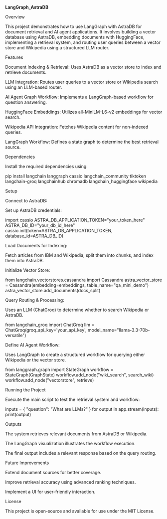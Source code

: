 **LangGraph_AstraDB**

Overview

This project demonstrates how to use LangGraph with AstraDB for document retrieval and AI agent applications. It involves building a vector database using AstraDB, embedding documents with HuggingFace, implementing a retrieval system, and routing user queries between a vector store and Wikipedia using a structured LLM router.

Features

Document Indexing & Retrieval: Uses AstraDB as a vector store to index and retrieve documents.

LLM Integration: Routes user queries to a vector store or Wikipedia search using an LLM-based router.

AI Agent Graph Workflow: Implements a LangGraph-based workflow for question answering.

HuggingFace Embeddings: Utilizes all-MiniLM-L6-v2 embeddings for vector search.

Wikipedia API Integration: Fetches Wikipedia content for non-indexed queries.

LangGraph Workflow: Defines a state graph to determine the best retrieval source.

Dependencies

Install the required dependencies using:

pip install langchain langgraph cassio langchain_community tiktoken langchain-groq langchainhub chromadb langchain_huggingface wikipedia

Setup

Connect to AstraDB:

Set up AstraDB credentials:

import cassio
ASTRA_DB_APPLICATION_TOKEN="your_token_here"
ASTRA_DB_ID="your_db_id_here"
cassio.init(token=ASTRA_DB_APPLICATION_TOKEN, database_id=ASTRA_DB_ID)

Load Documents for Indexing:

Fetch articles from IBM and Wikipedia, split them into chunks, and index them into AstraDB.

Initialize Vector Store:

from langchain.vectorstores.cassandra import Cassandra
astra_vector_store = Cassandra(embedding=embeddings, table_name="qa_mini_demo")
astra_vector_store.add_documents(docs_split)

Query Routing & Processing:

Uses an LLM (ChatGroq) to determine whether to search Wikipedia or AstraDB.

from langchain_groq import ChatGroq
llm = ChatGroq(groq_api_key='your_api_key', model_name="llama-3.3-70b-versatile")

Define AI Agent Workflow:

Uses LangGraph to create a structured workflow for querying either Wikipedia or the vector store.

from langgraph.graph import StateGraph
workflow = StateGraph(GraphState)
workflow.add_node("wiki_search", search_wiki)
workflow.add_node("vectorstore", retrieve)

Running the Project

Execute the main script to test the retrieval system and workflow:

inputs = { "question": "What are LLMs?" }
for output in app.stream(inputs):
    print(output)

Outputs

The system retrieves relevant documents from AstraDB or Wikipedia.

The LangGraph visualization illustrates the workflow execution.

The final output includes a relevant response based on the query routing.

Future Improvements

Extend document sources for better coverage.

Improve retrieval accuracy using advanced ranking techniques.

Implement a UI for user-friendly interaction.

License

This project is open-source and available for use under the MIT License.

